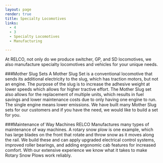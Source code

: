 ```yaml
---
layout: page
render: true
title: Specialty Locomotives
links:
  - 4
  - 3
  - Specialty Locomotives
  - Manufacturing

---
```

At RELCO, not only do we produce switcher, GP, and SD locomotives, we also manufacture specialty locomotives and vehicles for your unique needs.  

###Mother Slug Sets
A Mother Slug Set is a conventional locomotive that sends its additional electricity to the slug, which has traction motors, but not an engine. The purpose of the slug is to increase the adhesive weight at lower speeds which allows for higher tractive effort. The Mother Slug set also allows for the replacement of multiple units, which results in fuel savings and lower maintenance costs due to only having one engine to run. The single engine means lower emissions. We have built many Mother Slug sets for our customers and if you have the need, we would like to build a set for you.

###Maintenance of Way Machines
RELCO Manufactures many types of maintenance of way machines. A rotary snow plow is one example, which has large blades on the front that rotate and throw snow as it moves along the rail. We build these and can apply upgraded electrical control systems, improved roller bearings, and adding ergonomic cab features for increased comfort.  With our extensive experience we know what it takes to make Rotary Snow Plows work reliably.
